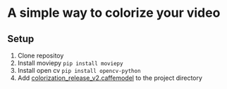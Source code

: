 # A simple way to colorize your video


## Setup
1. Clone repositoy
2. Install moviepy ```pip install moviepy```
3. Install open cv ```pip install opencv-python```
4. Add [colorization_release_v2.caffemodel](https://uc02bbe33481459b32a3540c6db8.dl.dropboxusercontent.com/cd/0/get/B6pYoNtuTWj4YBAyG9q9QfT-5cDviyM6f7SJh9OgnZUSWKPTEjdOD1QKG-9AgvLvfrabnqugkYFW_8P24CwpBDtB6YMljRd7T8Vx09RU59o7pMeyBsHkhJF5aM6mUxZkPG-r4U4_hD5PZ2VY2NzRY5cR27xSb7xLZDVFcYYFs6zVrw/file?dl=1#) to the project directory
